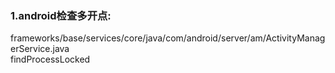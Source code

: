 ### 1.android检查多开点:  
frameworks/base/services/core/java/com/android/server/am/ActivityManagerService.java  
findProcessLocked  
